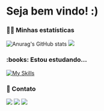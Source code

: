 
<h1>Seja bem vindo! :)</h1>

<h3>👩‍💻 Minhas estatísticas</h3>

![Anurag's GitHub stats](https://github-readme-stats.vercel.app/api?username=IzadoraMorais&show_icons=true&theme=radical)  ![](https://camo.githubusercontent.com/1572b5f171519600392d0c0509abbbf2b7bb14515ed648a623400311dd5bfe82/68747470733a2f2f692e70696e696d672e636f6d2f6f726967696e616c732f64662f31302f31662f64663130316636343366363762393963623339623033313837633034633165652e676966)


<h3>:books: Estou estudando...</h3>

[![My Skills](https://skills.thijs.gg/icons?i=js,html,css,bootstrap)](https://skills.thijs.gg)

<h3>📲 Contato</h3>

<div>
<a href="https://instagram.com/1zadoramorais" target="_blank"><img src="https://img.shields.io/badge/-Instagram-%23E4405F?style=for-the-badge&logo=instagram&logoColor=white" target="_blank"></a>
<a href = "mailto:1zadorasvmr@gmail.com"><img src="https://img.shields.io/badge/Gmail-D14836?style=for-the-badge&logo=gmail&logoColor=white" target="_blank"></a>
<a href="https://www.linkedin.com/in/izadora-morais-113593228" target="_blank"><img src="https://img.shields.io/badge/-LinkedIn-%230077B5?style=for-the-badge&logo=linkedin&logoColor=white" target="_blank"></a>   
</div>

<!---
IzadoraMorais/IzadoraMorais is a ✨ special ✨ repository because its `README.md` (this file) appears on your GitHub profile.
You can click the Preview link to take a look at your changes.
--->
